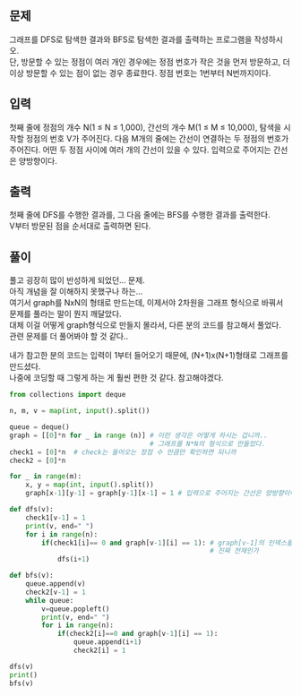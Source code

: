 ## 문제
그래프를 DFS로 탐색한 결과와 BFS로 탐색한 결과를 출력하는 프로그램을 작성하시오.   
단, 방문할 수 있는 정점이 여러 개인 경우에는 정점 번호가 작은 것을 먼저 방문하고, 더 이상 방문할 수 있는 점이 없는 경우 종료한다. 정점 번호는 1번부터 N번까지이다.

## 입력
첫째 줄에 정점의 개수 N(1 ≤ N ≤ 1,000), 간선의 개수 M(1 ≤ M ≤ 10,000), 탐색을 시작할 정점의 번호 V가 주어진다. 다음 M개의 줄에는 간선이 연결하는 두 정점의 번호가 주어진다. 어떤 두 정점 사이에 여러 개의 간선이 있을 수 있다. 입력으로 주어지는 간선은 양방향이다.

## 출력
첫째 줄에 DFS를 수행한 결과를, 그 다음 줄에는 BFS를 수행한 결과를 출력한다.    
V부터 방문된 점을 순서대로 출력하면 된다.

## 풀이
풀고 굉장히 많이 반성하게 되었던... 문제.   
아직 개념을 잘 이해하지 못했구나 하는...   
여기서 graph를 NxN의 형태로 만드는데, 이제서야 2차원을 그래프 형식으로 바꿔서 문제를 풀라는 말이 뭔지 깨달았다.   
대체 이걸 어떻게 graph형식으로 만들지 몰라서, 다른 분의 코드를 참고해서 풀었다.   
관련 문제를 더 풀어봐야 할 것 같다..   

내가 참고한 분의 코드는 입력이 1부터 들어오기 때문에, (N+1)x(N+1)형태로 그래프를 만드셨다.   
나중에 코딩할 때 그렇게 하는 게 훨씬 편한 것 같다. 참고해야겠다.   
```python
from collections import deque

n, m, v = map(int, input().split())

queue = deque()
graph = [[0]*n for _ in range (n)] # 이런 생각은 어떻게 하시는 겁니까..
                                   # 그래프를 N*N의 형식으로 만들었다.
check1 = [0]*n  # check는 들어오는 정점 수 만큼만 확인하면 되니까
check2 = [0]*n

for _ in range(m):
    x, y = map(int, input().split())
    graph[x-1][y-1] = graph[y-1][x-1] = 1 # 입력으로 주어지는 간선은 양방향이어서 그것 까지 처리를 해 준다.

def dfs(v):
    check1[v-1] = 1
    print(v, end=" ")
    for i in range(n):
        if(check1[i]== 0 and graph[v-1][i] == 1): # graph[v-1]의 인덱스를 0부터 쭉 확인하는... 
                                                  # 진짜 천재인가
            dfs(i+1)

def bfs(v):
    queue.append(v)
    check2[v-1] = 1
    while queue:
        v=queue.popleft()
        print(v, end=" ")
        for i in range(n):
            if(check2[i]==0 and graph[v-1][i] == 1):
                queue.append(i+1)
                check2[i] = 1

dfs(v)
print()
bfs(v)
```
